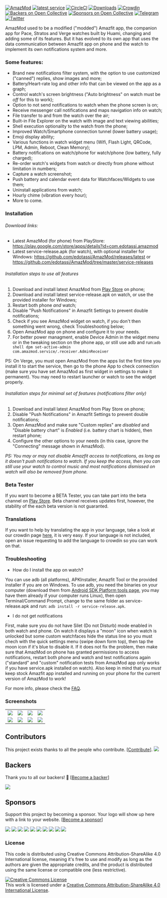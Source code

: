 [![AmazMod](https://img.shields.io/badge/AmazMod-your%20Amazfit-red.svg)](https://github.com/AmazMod/AmazMod)
[![latest service](https://img.shields.io/github/release/AmazMod/AmazMod.svg?label=latest%20release&style=flat)](https://github.com/AmazMod/AmazMod/releases/latest)
[![CircleCI](https://circleci.com/gh/AmazMod/AmazMod/tree/dev.svg?style=svg)](https://circleci.com/gh/AmazMod/AmazMod/tree/dev)
[![Downloads](https://img.shields.io/github/downloads/AmazMod/AmazMod/total.svg?style=flat)](https://github.com/AmazMod/AmazMod/releases/latest) [![Crowdin](https://d322cqt584bo4o.cloudfront.net/amazmod/localized.svg)](https://crowdin.com/project/amazmod) [![Backers on Open Collective](https://opencollective.com/amazmod-33/amazmoder/badge.svg)](#backers) [![Sponsors on Open Collective](https://opencollective.com/amazmod-33/tiers/onging-amazmoder/badge.svg)](#sponsors) [![Telegram](https://img.shields.io/badge/Follow%20us%20on-Telegram-blue.svg)](https://t.me/amazmod) [![Twitter](https://img.shields.io/twitter/follow/Amazmod.svg?style=popout)](https://twitter.com/amazmod)

AmazMod used to be a modified ("modded") Amazfit app, the companion app for Pace, Stratos and Verge watches built by Huami, changing and adding some of its features. But it has evolved to its own app that uses the data communication between Amazfit app on phone and the watch to implement its own notifications system and more.


### Some features:  
* Brand new notifications filter system, with the option to use customized ("canned") replies, show images and more;  
* Battery/Heart-rate log and other info that can be viewed on the app as a graph;  
* Control watch's screen brightness ("Auto brightness" on watch must be *off* for this to work);  
* Option to not send notifications to watch when the phone screen is on;  
* Receive messenger call notifications and maps navigation info on watch;
* File transfer to and from the watch over the air;
* Built-in File Explorer on the watch with image and text viewing abilities;
* Shell execution optionality to the watch from the phone;
* Improved Watch/Smartphone connection tunnel (lower battery usage);
* Emoji display ability;
* Various functions in watch widget menu (Wifi, Flash Light, QRCode, LPM, Admin, Reboot, Clean Memory);
* Battery notifications on watch/phone for watch/phone (low battery, fully charged);
* Re-order watch's widgets from watch or directly from phone without limitation in numbers;
* Capture a watch screenshot;
* Push battery and calendar event data for Watchfaces/Widgets to use them;
* Uninstall applications from watch;
* Hourly chime (vibration every hour);
* More to come.

### Installation

###### Download links:
* Latest AmazMod (for phone) from PlayStore: https://play.google.com/store/apps/details?id=com.edotassi.amazmod
* Latest service-release.apk (for watch), with optional installer for Windows: https://github.com/edotassi/AmazMod/releases/latest
or
https://github.com/edotassi/AmazMod/tree/master/service-releases

###### Installation steps to use all features
1. Download and install latest AmazMod from [Play Store](https://play.google.com/store/apps/details?id=com.edotassi.amazmod) on phone;
2. Download and install latest service-release.apk on watch, or use the provided installer for Windows;
3. Restart both phone *and* watch;
4. Disable "Push Notifications" in Amazfit Settings to prevent double notifications;
5. Check if you see AmazMod widget on watch, if you don't then something went wrong, check Troubleshooting below;
6. Open AmazMod app on phone and configure it to your needs.
7. For better power managment, enable Device Admin in the widget menu or in the tweaking section on the phone app, or still use adb and run:`adb shell dpm set-active-admin com.amazmod.service/.receiver.AdminReceiver`

PS: On Verge, you must open AmazMod from the apps list the first time you install it to start the service, then go to the phone App to check connection (make sure you have set AmazMod as first widget in settings to make it permanent). You may need to restart launcher or watch to see the widget properly.

###### Installation steps for minimal set of features (notifications filter only)
1. Download and install latest AmazMod from Play Store on phone;
2. Disable "Push Notifications" in Amazfit Settings to prevent double notifications;
3. Open AmazMod and make sure "Custom replies" are *disabled* and "Disable battery chart" is *Enabled* (i.e. battery chart is hidden), then restart phone;
4. Configure the other options to your needs (in this case, ignore the "Connecting" message shown in AmazMod). 

*PS: You may or may not disable Amazfit access to notifications, as long as it doesn't push notifications to watch. If you keep the access, then you can still use your watch to control music and most notifications dismissed on watch will also be removed from phone.*

### Beta Tester
If you want to become a BETA Tester, you can take part into the beta channel on [Play Store](https://play.google.com/apps/internaltest/4697278970051666108). Beta channel receives updates first, however, the stability of the each beta version is not guaranted.

### Translations
If you want to help by translating the app in your language, take a look at our crowdin page [here](https://crowdin.com/project/amazmod), it is very easy. If your language is not included, open an issue requesting to add the language to crowdin so you can work on that.


### Troubleshooting

* How do I install the app on watch?  

You can use adb (all platforms), APKInstaller, Amazfit Tool or the provided installer if you are on Windows. To use adb, you need the binaries on your computer (download them from [Android SDK Platform tools page](https://developer.android.com/studio/releases/platform-tools), you may have them already if your computer runs Linux), then open Terminal/Command Prompt, change to the same folder as service-release.apk and run: `adb install -r service-release.apk`.

* I do not get notifications  

First, make sure you do not have Silet (Do not Disturb) mode enabled in both watch and phone. On watch it displays a "moon" icon when watch is unlocked but some custom watchfaces hide the status line so you must chech with the quick settings menu (swipe down form top), then tap the moon icon if it's blue to disable it. If it does not fix the problem, then make sure that AmazMod on phone has granted permissions to access notifications, restart both phone and watch and test notifications again ("standard" and "custom" notification tests from AmazMod app only works if you have service.apk installed on watch). Also keep in mind that you *must* keep stock Amazfit app installed and running on your phone for the current version of AmazMod to work!

For more info, please check the [FAQ](https://github.com/edotassi/AmazMod/blob/master/FAQ.md).

### Screenshots

<table>
	<tr>
		<td>
			<img src="https://github.com/edotassi/AmazMod/raw/dev/images/screen_1.png"/>		
		</td>
		<td>
			<img src="https://github.com/edotassi/AmazMod/raw/dev/images/screen_2.png"/>		
		</td>
				<td>
			<img src="https://github.com/edotassi/AmazMod/raw/dev/images/screen_3.png"/>		
		</td>
		<td>
			<img src="https://github.com/edotassi/AmazMod/raw/dev/images/screen_4.png"/>		
		</td>
	</tr>
	<tr>
		<td>
			<img src="https://github.com/edotassi/AmazMod/raw/dev/images/screen_5.png"/>		
		</td>
		<td>
			<img src="https://github.com/edotassi/AmazMod/raw/dev/images/screen_6.png"/>		
		</td>
				<td>
			<img src="https://github.com/edotassi/AmazMod/raw/dev/images/screen_7.png"/>		
		</td>
		<td>
			<img src="https://github.com/edotassi/AmazMod/raw/dev/images/screen_8.jpg"/>		
		</td>
	</tr>
</table>

## Contributors

This project exists thanks to all the people who contribute. [[Contribute](CONTRIBUTING.md)].
<a href="https://github.com/AmazMod/AmazMod/graphs/contributors"><img src="https://opencollective.com/amazmod-33/contributors.svg?width=890&button=false" /></a>


## Backers

Thank you to all our backers! 🙏 [[Become a backer](https://opencollective.com/amazmod-33#backer)]

<a href="https://opencollective.com/amazmod-33#backers" target="_blank"><img src="https://opencollective.com/amazmod-33/backers.svg?width=890"></a>


## Sponsors

Support this project by becoming a sponsor. Your logo will show up here with a link to your website. [[Become a sponsor](https://opencollective.com/amazmod-33#sponsor)]

<a href="https://opencollective.com/amazmod-33/sponsor/0/website" target="_blank"><img src="https://opencollective.com/amazmod-33/sponsor/0/avatar.svg"></a>
<a href="https://opencollective.com/amazmod-33/sponsor/1/website" target="_blank"><img src="https://opencollective.com/amazmod-33/sponsor/1/avatar.svg"></a>
<a href="https://opencollective.com/amazmod-33/sponsor/2/website" target="_blank"><img src="https://opencollective.com/amazmod-33/sponsor/2/avatar.svg"></a>
<a href="https://opencollective.com/amazmod-33/sponsor/3/website" target="_blank"><img src="https://opencollective.com/amazmod-33/sponsor/3/avatar.svg"></a>
<a href="https://opencollective.com/amazmod-33/sponsor/4/website" target="_blank"><img src="https://opencollective.com/amazmod-33/sponsor/4/avatar.svg"></a>
<a href="https://opencollective.com/amazmod-33/sponsor/5/website" target="_blank"><img src="https://opencollective.com/amazmod-33/sponsor/5/avatar.svg"></a>
<a href="https://opencollective.com/amazmod-33/sponsor/6/website" target="_blank"><img src="https://opencollective.com/amazmod-33/sponsor/6/avatar.svg"></a>
<a href="https://opencollective.com/amazmod-33/sponsor/7/website" target="_blank"><img src="https://opencollective.com/amazmod-33/sponsor/7/avatar.svg"></a>
<a href="https://opencollective.com/amazmod-33/sponsor/8/website" target="_blank"><img src="https://opencollective.com/amazmod-33/sponsor/8/avatar.svg"></a>
<a href="https://opencollective.com/amazmod-33/sponsor/9/website" target="_blank"><img src="https://opencollective.com/amazmod-33/sponsor/9/avatar.svg"></a>



### License

This code is distributed using Creative Commons Attribution-ShareAlike 4.0 International license, meaning it's free to use and modify as long as the authors are given the appropriate credits, and the product is distributed using the same license or compatible one (less restrictive).


<a rel="license" href="http://creativecommons.org/licenses/by-sa/4.0/"><img alt="Creative Commons License" style="border-width:0" src="https://i.creativecommons.org/l/by-sa/4.0/88x31.png" /></a><br />This work is licensed under a <a rel="license" href="http://creativecommons.org/licenses/by-sa/4.0/">Creative Commons Attribution-ShareAlike 4.0 International License</a>.
</center>
